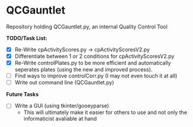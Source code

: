 # QCGauntlet
Repository holding QCGauntlet.py, an internal Quality Control Tool

**TODO/Task List:**

- [x] Re-Write cpActivityScores.py &rarr; cpActivityScoresV2.py
- [x] Differentiate between 1 or 2 conditions for cpActivityScoresV2.py
- [x] Re-Write controlPlates.py to be more efficient and automatically seperates plates (using the new and improved process).
- [ ] Find ways to improve controlCorr.py (I may not even touch it at all)
- [ ] Write out command line (QCGauntlet.py)

**Future Tasks**
- [ ] Write a GUI (using tkinter/gooeyparse)
    - This will ultimately make it easier for others to use and not only the informaticist avaliable at hand